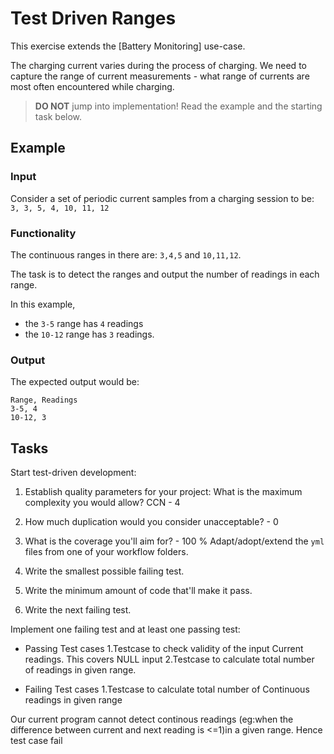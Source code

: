 # Test Driven Ranges

This exercise extends the [Battery Monitoring] use-case.

The charging current varies during the process of charging.
We need to capture the range of current measurements -
what range of currents are most often encountered while charging.

> **DO NOT** jump into implementation! Read the example and the starting task below.

## Example

### Input

Consider a set of periodic current samples from a charging session to be:
`3, 3, 5, 4, 10, 11, 12`

### Functionality

The continuous ranges in there are: `3,4,5` and `10,11,12`.

The task is to detect the ranges and
output the number of readings in each range.

In this example,

- the `3-5` range has `4` readings
- the `10-12` range has `3` readings.

### Output

The expected output would be:

```
Range, Readings
3-5, 4
10-12, 3
```

## Tasks

Start test-driven development:

1. Establish quality parameters for your project: What is the maximum complexity you would allow?  CCN - 4
2. How much duplication would you consider unacceptable? - 0
3. What is the coverage you'll aim for? - 100 %
Adapt/adopt/extend the `yml` files from one of your workflow folders.

1. Write the smallest possible failing test.

1. Write the minimum amount of code that'll make it pass.

1. Write the next failing test.

Implement one failing test and at least one passing test:

- Passing Test cases
1.Testcase to check validity of the input Current readings. This covers NULL input
2.Testcase to calculate total number of readings in given range.

- Failing Test cases
1.Testcase to calculate total number of Continuous readings in given range

Our current program cannot detect continous readings (eg:when the difference between current and next reading is <=1)in a given range. 
Hence test case fail
